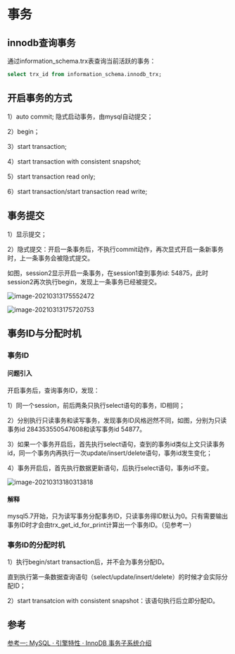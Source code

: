 # 事务

## innodb查询事务

通过information_schema.trx表查询当前活跃的事务：

```sql
select trx_id from information_schema.innodb_trx;
```

## 开启事务的方式

1）auto commit; 隐式启动事务，由mysql自动提交；

2）begin；

3）start transaction;

4）start transaction with consistent snapshot;

5）start transaction read only;

6）start transaction/start transaction read write;

## 事务提交

1）显示提交；

2）隐式提交：开启一条事务后，不执行commit动作，再次显式开启一条新事务时，上一条事务会被隐式提交。

如图，session2显示开启一条事务，在session1查到事务id: 54875，此时session2再次执行begin，发现上一条事务已经被提交。

![image-20210313175552472](https://raw.githubusercontent.com/Abug0/Typora-Pics/master/pics/Typora20210313175724.png)

![image-20210313175720753](https://raw.githubusercontent.com/Abug0/Typora-Pics/master/pics/Typora20210313175726.png)

## 事务ID与分配时机

### 事务ID

#### 问题引入

开启事务后，查询事务ID，发现：

1）同一个session，前后两条只执行select语句的事务，ID相同；

2）分别执行只读事务和读写事务，发现事务ID风格迥然不同，如图，分别为只读事务id 284353550547608和读写事务id 54877。

3）如果一个事务开启后，首先执行select语句，查到的事务id类似上文只读事务id，同一个事务内再执行一次update/insert/delete语句，事务id发生变化；

4）事务开启后，首先执行数据更新语句，后执行select语句，事务id不变。

![image-20210313180313818](https://raw.githubusercontent.com/Abug0/Typora-Pics/master/pics/Typora20210313222814.png)

#### 解释

mysql5.7开始，只为读写事务分配事务ID，只读事务得ID默认为0。只有需要输出事务ID时才会由trx_get_id_for_print计算出一个事务ID。（见参考一）

### 事务ID的分配时机

1）执行begin/start transaction后，并不会为事务分配ID。

直到执行第一条数据查询语句（select/update/insert/delete）的时候才会实际分配ID；

2）start transatcion with consistent snapshot：该语句执行后立即分配ID。

## 参考

[参考一: MySQL · 引擎特性 · InnoDB 事务子系统介绍](http://mysql.taobao.org/monthly/2015/12/01/)